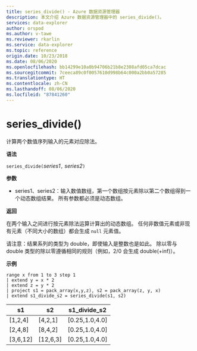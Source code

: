 ```yaml
---
title: series_divide() - Azure 数据资源管理器
description: 本文介绍 Azure 数据资源管理器中的 series_divide()。
services: data-explorer
author: orspod
ms.author: v-tawe
ms.reviewer: rkarlin
ms.service: data-explorer
ms.topic: reference
origin.date: 10/23/2018
ms.date: 08/06/2020
ms.openlocfilehash: bb14299e10a0b94706b21b8e2308afd05ca7dcac
ms.sourcegitcommit: 7ceeca89c0f0057610d998b64c000a2bb0a57285
ms.translationtype: HT
ms.contentlocale: zh-CN
ms.lasthandoff: 08/06/2020
ms.locfileid: "87841260"
---
```

# <a name="series_divide"></a>series_divide()

计算两个数值序列输入的元素对应除法。

**语法**

`series_divide(`*series1*`,` *series2*`)`

**参数**

* series1、series2：输入数值数组，第一个数组按元素除以第二个数组得到一个动态数组结果。 所有参数都必须是动态数组。 

**返回**

在两个输入之间进行按元素除法运算计算出的动态数组。 任何非数值元素或非现有元素（不同大小的数组）都会生成 `null` 元素值。

请注意：结果系列的类型为 double，即使输入是整数也是如此。 除以零与 double 类型的除以零遵循相同的规则（例如，2/0 会生成 double(+inf)）。

**示例**

<!-- csl: https://help.kusto.chinacloudapi.cn:443/Samples -->
```kusto
range x from 1 to 3 step 1
| extend y = x * 2
| extend z = y * 2
| project s1 = pack_array(x,y,z), s2 = pack_array(z, y, x)
| extend s1_divide_s2 = series_divide(s1, s2)
```

|s1         |s2|        s1_divide_s2|
|---|---|---|
|[1,2,4]    |[4,2,1]|   [0.25,1.0,4.0]|
|[2,4,8]    |[8,4,2]|   [0.25,1.0,4.0]|
|[3,6,12]   |[12,6,3]|  [0.25,1.0,4.0]|
